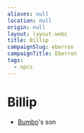 ```yaml
---
aliases: null
location: null
origin: null
layout: layout.webc
title: Billip
campaignSlug: eberron
campaignTitle: Eberron
tags:
  - npcs
---
```

# Billip

- [Bumbo](pcs/bumbo.md)'s son
